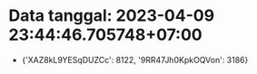 # Data tanggal: 2023-04-09 23:44:46.705748+07:00

* {'XAZ8kL9YESqDUZCc': 8122, '9RR47Jh0KpkOQVon': 3186}
